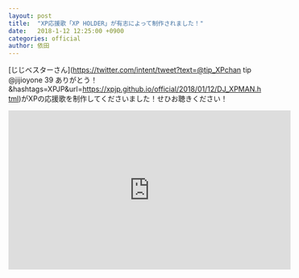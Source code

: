```yaml
---
layout: post
title:  "XP応援歌「XP HOLDER」が有志によって制作されました！"
date:   2018-1-12 12:25:00 +0900
categories: official
author: 依田
---  
```

[じじベスターさん](https://twitter.com/intent/tweet?text=@tip_XPchan tip @jijioyone 39 ありがとう！&hashtags=XPJP&url=https://xpjp.github.io/official/2018/01/12/DJ_XPMAN.html)がXPの応援歌を制作してくださいました！せひお聴きください！  
<iframe width="560" height="315" src="https://www.youtube.com/embed/M-_d8u0UtLs?rel=0" frameborder="0" allow="autoplay; encrypted-media" allowfullscreen></iframe>  
